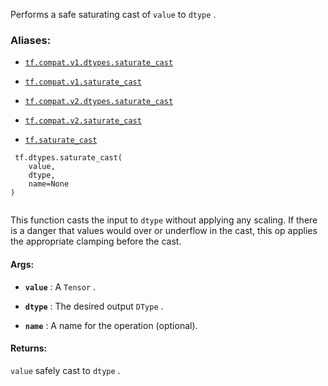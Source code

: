 Performs a safe saturating cast of  `value`  to  `dtype` .



### Aliases:

- [ `tf.compat.v1.dtypes.saturate_cast` ](/api_docs/python/tf/dtypes/saturate_cast)

- [ `tf.compat.v1.saturate_cast` ](/api_docs/python/tf/dtypes/saturate_cast)

- [ `tf.compat.v2.dtypes.saturate_cast` ](/api_docs/python/tf/dtypes/saturate_cast)

- [ `tf.compat.v2.saturate_cast` ](/api_docs/python/tf/dtypes/saturate_cast)

- [ `tf.saturate_cast` ](/api_docs/python/tf/dtypes/saturate_cast)



```
 tf.dtypes.saturate_cast(
    value,
    dtype,
    name=None
)
 
```

This function casts the input to  `dtype`  without applying any scaling.  If
there is a danger that values would over or underflow in the cast, this op
applies the appropriate clamping before the cast.



#### Args:

- **`value`** : A  `Tensor` .

- **`dtype`** : The desired output  `DType` .

- **`name`** : A name for the operation (optional).



#### Returns:
 `value`  safely cast to  `dtype` .

